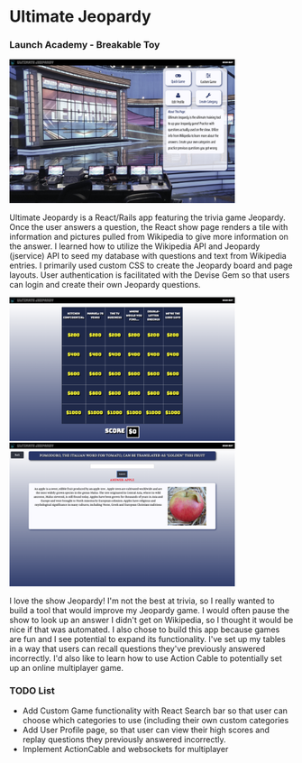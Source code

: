 # Ultimate Jeopardy

### Launch Academy - Breakable Toy

<img src="app/assets/images/example-menu.png" width="400" >


Ultimate Jeopardy is a React/Rails app featuring the trivia game Jeopardy. Once the user answers a question, the React show page renders a tile with information and pictures pulled from Wikipedia to give more information on the answer. I learned how to utilize the Wikipedia API and Jeopardy (jservice) API to seed my database with questions and text from Wikipedia entries. I primarily used custom CSS to create the Jeopardy board and page layouts. User authentication is facilitated with the Devise Gem so that users can login and create their own Jeopardy questions.

<img src="app/assets/images/example-jeopardy-board.png" width="400" >
<img src="app/assets/images/example-answer.png" width="400" >

I love the show Jeopardy! I'm not the best at trivia, so I really wanted to build a tool that would improve my Jeopardy game. I would often pause the show to look up an answer I didn't get on Wikipedia, so I thought it would be nice if that was automated. I also chose to build this app because games are fun and I see potential to expand its functionality. I've set up my tables in a way that users can recall questions they've previously answered incorrectly. I'd also like to learn how to use Action Cable to potentially set up an online multiplayer game.

### TODO List
* Add Custom Game functionality with React Search bar so that user can choose which categories to use (including their
  own custom categories
* Add User Profile page, so that user can view their high scores and replay questions they previously answered incorrectly.
* Implement ActionCable and websockets for multiplayer
